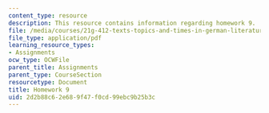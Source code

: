 ```yaml
---
content_type: resource
description: This resource contains information regarding homework 9.
file: /media/courses/21g-412-texts-topics-and-times-in-german-literature-fall-2009/2d2b88c62e689f47f0cd99ebc9b25b3c_MIT21G_412F09_hw09.pdf
file_type: application/pdf
learning_resource_types:
- Assignments
ocw_type: OCWFile
parent_title: Assignments
parent_type: CourseSection
resourcetype: Document
title: Homework 9
uid: 2d2b88c6-2e68-9f47-f0cd-99ebc9b25b3c
---
```

